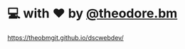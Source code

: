 # :computer: with :heart: by [@theodore.bm](https://www.instagram.com/theodore.bm/)
https://theobmgit.github.io/dscwebdev/
